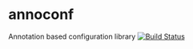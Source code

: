 # annoconf
Annotation based configuration library
[![Build Status](https://travis-ci.org/Roma7-7-7/annoconf.svg?branch=master)](https://travis-ci.org/Roma7-7-7/annoconf)
